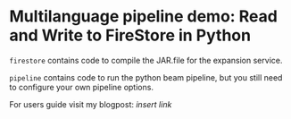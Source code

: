 # Multilanguage pipeline demo: Read and Write to FireStore in Python 

```firestore``` contains code to compile the JAR.file for the expansion service.

```pipeline``` contains code to run the python beam pipeline, but you still need to configure your own pipeline options.


For users guide visit my blogpost: 
*insert link*
